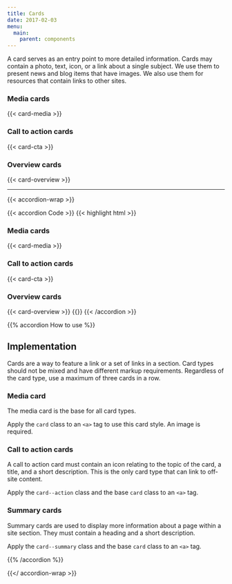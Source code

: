 ```yaml
---
title: Cards
date: 2017-02-03
menu:
  main:
    parent: components
---
```


A card serves as an entry point to more detailed information. Cards may contain a photo, text, icon, or a link about a single subject. We use them to present news and blog items that have images. We also use them for resources that contain links to other sites.

### Media cards
{{< card-media >}}

### Call to action cards
{{< card-cta >}}

### Overview cards
{{< card-overview >}}

---

{{< accordion-wrap >}}

{{< accordion Code >}}
  {{< highlight html >}}
<h3>Media cards</h3>
{{< card-media >}}
<h3>Call to action cards</h3>
{{< card-cta >}}
<h3>Overview cards</h3>
{{< card-overview >}}
{{</ highlight >}}
{{< /accordion >}}

{{% accordion How to use %}}
## Implementation

Cards are a way to feature a link or a set of links in a section. Card types should not be mixed and have different markup requirements. Regardless of the card type, use a maximum of three cards in a row.

### Media card
The media card is the base for all card types.

Apply the `card` class to an `<a>` tag to use this card style. An image is required.

### Call to action cards
A call to action card must contain an icon relating to the topic of the card, a title, and a short description. This is the only card type that can link to off-site content.

Apply the `card--action` class and the base `card` class to an `<a>` tag.

### Summary cards
Summary cards are used to display more information about a page within a site section. They must contain a heading and a short description.

Apply the `card--summary` class and the base `card` class to an `<a>` tag.

{{% /accordion %}}

{{</ accordion-wrap >}}
